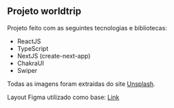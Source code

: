 ## Projeto worldtrip

Projeto feito com as seguintes tecnologias e bibliotecas:

- ReactJS
- TypeScript
- NextJS (create-next-app)
- ChakraUI
- Swiper

Todas as imagens foram extraídas do site [Unsplash](https://unsplash.com).

Layout Figma utilizado como base: [Link](https://www.figma.com/file/8QAkMs3BddatXn2fFseyu4/Desafio-1-M%C3%B3dulo-4-ReactJS/duplicate)
